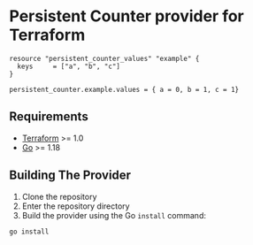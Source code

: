 # Persistent Counter provider for Terraform

```
resource "persistent_counter_values" "example" {
  keys     = ["a", "b", "c"]
}

persistent_counter.example.values = { a = 0, b = 1, c = 1}
```

## Requirements

- [Terraform](https://www.terraform.io/downloads.html) >= 1.0
- [Go](https://golang.org/doc/install) >= 1.18

## Building The Provider

1. Clone the repository
1. Enter the repository directory
1. Build the provider using the Go `install` command:

```shell
go install
```

